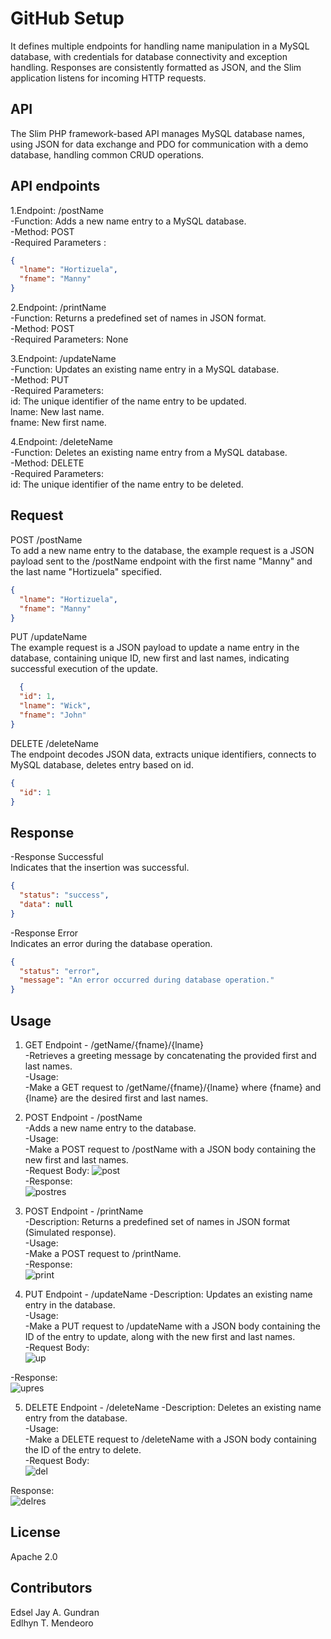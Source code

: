 # GitHub Setup
It defines multiple endpoints for handling name manipulation in a MySQL database, with credentials for database connectivity and exception handling. Responses are consistently formatted as JSON, and the Slim application listens for incoming HTTP requests.




## API
The Slim PHP framework-based API manages MySQL database names, using JSON for data exchange and PDO for communication with a demo database, handling common CRUD operations.


 


## API endpoints
1.Endpoint: /postName <br>
-Function: Adds a new name entry to a MySQL database. <br>
-Method: POST<br>
-Required Parameters :<br>
```json
{
  "lname": "Hortizuela",
  "fname": "Manny"
}
```

2.Endpoint: /printName<br>
-Function: Returns a predefined set of names in JSON format.<br>
-Method: POST<br>
-Required Parameters: None<br>

3.Endpoint: /updateName<br>
-Function: Updates an existing name entry in a MySQL database.<br>
-Method: PUT<br>
-Required Parameters:<br>
  id: The unique identifier of the name entry to be updated.<br>
  lname: New last name.<br>
  fname: New first name.<br>

4.Endpoint: /deleteName<br>
-Function: Deletes an existing name entry from a MySQL database.<br>
-Method: DELETE<br>
-Required Parameters:<br>
  id: The unique identifier of the name entry to be deleted.<br>
 


## Request
POST /postName<br>
To add a new name entry to the database, the example request is a JSON payload sent to the /postName endpoint with the first name "Manny" and the last name "Hortizuela" specified.<br>
```json
{
  "lname": "Hortizuela",
  "fname": "Manny"
}
```
PUT /updateName<br>
The example request is a JSON payload to update a name entry in the database, containing unique ID, new first and last names, indicating successful execution of the update.<br>
```json
  {
  "id": 1,
  "lname": "Wick",
  "fname": "John"
}
```
DELETE /deleteName<br>
The endpoint decodes JSON data, extracts unique identifiers, connects to MySQL database, deletes entry based on id.<br>
```json
{
  "id": 1
}
```


## Response
-Response Successful<br>
  Indicates that the insertion was successful.<br>
```json
{
  "status": "success",
  "data": null
}
```


-Response Error<br>
  Indicates an error during the database operation.<br>
```json
{
  "status": "error",
  "message": "An error occurred during database operation."
}
```
 


## Usage
1. GET Endpoint - /getName/{fname}/{lname}<br>
-Retrieves a greeting message by concatenating the provided first and last names.<br>
-Usage:<br>
-Make a GET request to /getName/{fname}/{lname} where {fname} and {lname} are the desired first and last names.<br>

2. POST Endpoint - /postName<br>
-Adds a new name entry to the database.<br>
-Usage:<br>
-Make a POST request to /postName with a JSON body containing the new first and last names.<br>
-Request Body:
![post](https://github.com/edselgundran/api/assets/147043070/1ab863ac-d494-4c23-8cbc-3f92ddb7fb3d)<br>
-Response:<br>
![postres](https://github.com/edselgundran/api/assets/147043070/fb5b5306-be4e-4276-8b1d-510c45d873e8)<br>

3. POST Endpoint - /printName<br>
-Description: Returns a predefined set of names in JSON format (Simulated response).<br>
-Usage:<br>
-Make a POST request to /printName.<br>
-Response:<br>
![print](https://github.com/edselgundran/api/assets/147043070/e490b46a-4644-42f6-951a-5f164d5074b3)<br>

4. PUT Endpoint - /updateName
-Description: Updates an existing name entry in the database.<br>
-Usage:<br>
-Make a PUT request to /updateName with a JSON body containing the ID of the entry to update, along with the new first and last names.<br>
-Request Body:<br>
![up](https://github.com/edselgundran/api/assets/147043070/dee89f05-fde6-4b0e-8a0c-a49629aec693)<br>

-Response:<br>
![upres](https://github.com/edselgundran/api/assets/147043070/c23b196a-2ccb-452b-8e23-a559732b4179)<br>

5. DELETE Endpoint - /deleteName
-Description: Deletes an existing name entry from the database.<br>
-Usage:<br>
-Make a DELETE request to /deleteName with a JSON body containing the ID of the entry to delete.<br>
-Request Body:<br>
![del](https://github.com/edselgundran/api/assets/147043070/4a6c4abc-27b1-4430-bb27-13a0fe708371)<br>

Response:<br>
![delres](https://github.com/edselgundran/api/assets/147043070/45d41ca8-69f3-473f-a625-93c1b19a031b)<br>


 


## License
Apache 2.0<br>


 


## Contributors
Edsel Jay A. Gundran<br>
Edlhyn T. Mendeoro<br>
